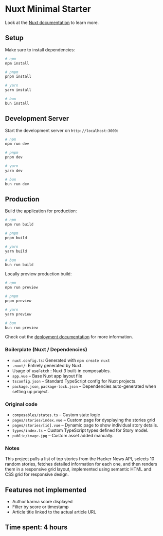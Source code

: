 # Nuxt Minimal Starter

Look at the [Nuxt documentation](https://nuxt.com/docs/getting-started/introduction) to learn more.

## Setup

Make sure to install dependencies:

```bash
# npm
npm install

# pnpm
pnpm install

# yarn
yarn install

# bun
bun install
```

## Development Server

Start the development server on `http://localhost:3000`:

```bash
# npm
npm run dev

# pnpm
pnpm dev

# yarn
yarn dev

# bun
bun run dev
```

## Production

Build the application for production:

```bash
# npm
npm run build

# pnpm
pnpm build

# yarn
yarn build

# bun
bun run build
```

Locally preview production build:

```bash
# npm
npm run preview

# pnpm
pnpm preview

# yarn
yarn preview

# bun
bun run preview
```

Check out the [deployment documentation](https://nuxt.com/docs/getting-started/deployment) for more information.

### Boilerplate (Nuxt / Dependencies)

- `nuxt.config.ts`: Generated with `npm create nuxt`
- `.nuxt/`: Entirely generated by Nuxt.
- Usage of `useFetch` : Nuxt 3 built-in composables.
- `app.vue` – Base Nuxt app layout file
- `tsconfig.json` – Standard TypeScript config for Nuxt projects.
- `package.json`, `package-lock.json` – Dependencies auto-generated when setting up project.

### Original code

- `composables/states.ts` – Custom state logic
- `pages/stories/index.vue` – Custom page for dysplaying the stories grid
- `pages/stories/[id].vue` – Dynamic page to show individual story details.
- `types/index.ts` – Custom TypeScript types defined for Story model.
- `public/image.jpg` – Custom asset added manually.

### Notes

This project pulls a list of top stories from the Hacker News API, selects 10 random stories, fetches detailed information for each one, and then renders them in a responsive grid layout, implemented using semantic HTML and CSS grid for responsive design.

## Features not implemented

- Author karma score displayed
- Filter by score or timestamp
- Article title linked to the actual article URL

## Time spent: 4 hours
